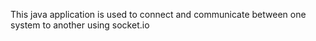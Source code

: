 This java application is used to connect and communicate between one system to another using socket.io